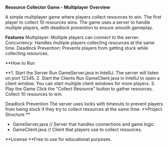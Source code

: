 **Resource Collector Game - Multiplayer**
**Overview**

A simple multiplayer game where players collect resources to win. The first player to collect 10 resources wins. The game uses a server to handle multiple players, with deadlock prevention to ensure smooth gameplay.

**Features**
Multiplayer: Multiple players can connect to the server.
Concurrency: Handles multiple players collecting resources at the same time.
Deadlock Prevention: Prevents players from getting stuck while collecting resources.

**How to Run

**1. Start the Server
Run GameServer.java in IntelliJ. The server will listen on port 12345.
2. Start the Clients
Run GameClient.java in IntelliJ to open a client window.
You can start multiple client windows for more players.
3. Play the Game
Click the "Collect Resource" button to gather resources.
Collect 10 resources to win.

Deadlock Prevention
The server uses locks with timeouts to prevent players from being stuck if they try to collect resources at the same time.
**Project Structure
**
- GameServer.java    // Server that handles connections and game logic.
- GameClient.java    // Client that players use to collect resources.
  
**License
**Free to use for educational purposes.

